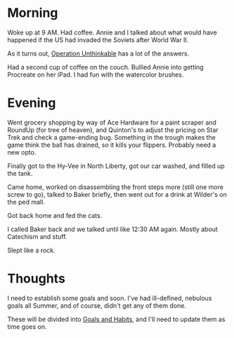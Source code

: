# Morning
Woke up at 9 AM. Had coffee. Annie and I talked about what would have happened if the US had invaded the Soviets after World War II.

As it turns out, [Operation Unthinkable](https://en.wikipedia.org/wiki/Operation_Unthinkable) has a lot of the answers.

Had a second cup of coffee on the couch. Bullied Annie into getting Procreate on her iPad. I had fun with the watercolor brushes.

# Evening
Went grocery shopping by way of Ace Hardware for a paint scraper and RoundUp (for tree of heaven), and Quinton's to adjust the pricing 
on Star Trek and check a game-ending bug. Something in the trough makes the game think the ball has drained, so it kills your flippers. 
Probably need a new opto.

Finally got to the Hy-Vee in North Liberty, got our car washed, and filled up the tank.

Came home, worked on disassembling the front steps more (still one more screw to go), talked to Baker briefly, then went out for a drink 
at Wilder's on the ped mall.

Got back home and fed the cats.

I called Baker back and we talked until like 12:30 AM again. Mostly about Catechism and stuff.

Slept like a rock.

# Thoughts
I need to establish some goals and soon. I've had ill-defined, nebulous goals all Summer, and of course, didn't get any of them done.

These will be divided into [Goals and Habits](https://github.com/brendantfitzgerald/brendantfitzgerald.github.io/blob/main/logs/2025GoalsHabits),
and I'll need to update them as time goes on.
